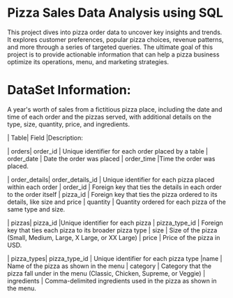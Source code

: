 # Pizza Sales Data Analysis using SQL

This project dives into pizza order data to uncover key insights and trends. It explores customer preferences, popular pizza choices, revenue patterns, and more through a series of targeted queries. The ultimate goal of this project is to provide actionable information that can help a pizza business optimize its operations, menu, and marketing strategies. 

# DataSet Information: 
A year's worth of sales from a fictitious pizza place, including the date and time of each order and the pizzas served, with additional details on the type, size, quantity, price, and ingredients.

| Table| Field |Description:

| orders| order_id | Unique identifier for each order placed by a table | order_date | Date the order was placed | order_time |Time the order was placed.

| order_details| order_details_id | Unique identifier for each pizza placed within each order | order_id | Foreign key that ties the details in each order to the order itself | pizza_id | Foreign key that ties the pizza ordered to its details, like size and price | quantity | Quantity ordered for each pizza of the same type and size.

| pizzas| pizza_id |Unique identifier for each pizza | pizza_type_id | Foreign key that ties each pizza to its broader pizza type | size | Size of the pizza (Small, Medium, Large, X Large, or XX Large) |  price | Price of the pizza in USD.

| pizza_types| pizza_type_id | Unique identifier for each pizza type |name | Name of the pizza as shown in the menu | category | Category that the pizza fall under in the menu (Classic, Chicken, Supreme, or Veggie) | ingredients | Comma-delimited ingredients used in the pizza as shown in the menu.




























